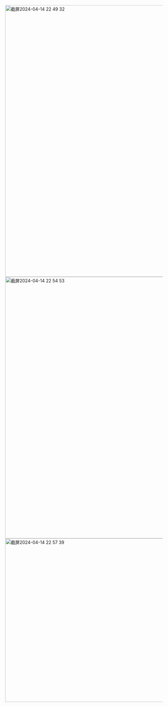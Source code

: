 <img width="868" alt="截屏2024-04-14 22 49 32" src="https://github.com/xkong-study/reggie_delivery_note/assets/100473178/3e5dbe47-2aa5-47bf-8d39-fb2e2f6d2d25">
<img width="836" alt="截屏2024-04-14 22 54 53" src="https://github.com/xkong-study/reggie_delivery_note/assets/100473178/bdb02c7a-070c-493c-98bb-eae18613f8e5">
<img width="523" alt="截屏2024-04-14 22 57 39" src="https://github.com/xkong-study/reggie_delivery_note/assets/100473178/8b6df44a-4e72-425e-927c-5158eaf00aab">
